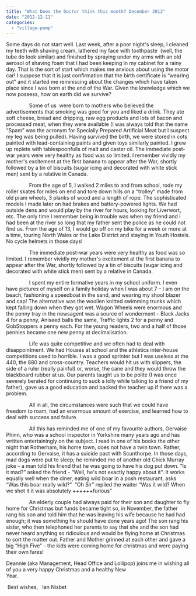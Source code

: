 ```yaml
---
title: "What Does the Doctor think this month? December 2012"
date: "2012-12-11"
categories: 
  - "village-pump"
---
```


Some days do not start well. Last week, after a poor night's sleep, I cleaned my teeth with shaving cream, lathered my face with toothpaste  (well, the tube do look similar) and finished by spraying under my arms with an old aerosol of shaving foam that I had been keeping in my cabinet for a rainy day. That is the sort of start which makes me anxious about using the motor car! I suppose that it is just confirmation that the birth certificate is “wearing out” and it started me reminiscing about the changes which have taken place since I was born at the end of the War. Given the knowledge which we now possess, how on earth did we survive?

                Some of us  were born to mothers who believed the advertisements that smoking was good for you and liked a drink. They ate soft cheese, bread and dripping, raw egg products and lots of bacon and processed meat, when they were available (I was always told that the name “Spam” was the acronym for Specially Prepared Artificial Meat but I suspect my leg was being pulled). Having survived the birth, we were stored in cots painted with lead-containing paints and given toys similarly painted. I grew up replete with tablespoonfulls of malt and caster oil. The immediate post-war years were very healthy as food was so limited. I remember vividly my mother's excitement at the first banana to appear after the War, shortly followed by a tin of biscuits (sugar icing and decorated with white stick men) sent by a relative in Canada.

                From the age of 5, I walked 2 miles to and from school, rode my roller skates for miles on end and tore down hills on a “trolley” made from old pram wheels, 3 planks of wood and a length of rope. The sophisticated models I made later on had brakes and battery-powered lights. We had outside dens and would play by the river for hours, looking for Liverwort, etc. The only time I remember being in trouble was when my friend and I had been at the river so long that my father sent the police as he could not find us. From the age of 13, I would go off on my bike for a week or more at a time, touring North Wales or the Lake District and staying in Youth Hostels. No cycle helmets in those days!

                The immediate post-war years were very healthy as food was so limited. I remember vividly my mother's excitement at the first banana to appear after the War, shortly followed by a tin of biscuits (sugar icing and decorated with white stick men) sent by a relative in Canada.

                I spent my entire formative years in my school uniform. I even have pictures of myself on a family holiday when I was about 7 – I am on the beach, fashioning a speedboat in the sand, and wearing my shool blazer and cap! The alternative was the woollen knitted swimming trunks which kept falling down when they got wet. Wagon Wheels were enormous and the penny tray in the newsagent was a source of wonderment – Black Jacks 4 for a penny, Aniseed balls the same, Traffic lights 2 for a penny and GobStoppers a penny each. For the young readers, two and a half of those pennies became one new penny at decimalisation.

                Life was quite competitive and we often had to deal with disappointment. We had Houses at school and the athletics inter-house competitions used to horrible. I was a good sprinter but I was useless at the 440, the 880 and cross-country. Teachers would hit us with slippers, the side of a ruler (really painful) or, worse, the cane and they would throw the blackboard rubber at us. Our parents taught us to be polite (I was once severely berated for continuing to suck a lolly while talking to a friend of my father), gave us a good education and backed the teacher up if there was a problem.

                All in all, the circumstances were such that we could have freedom to roam, had an enormous amount of exercise, and learned how to deal with success and failure.

                All this has reminded me of one of my favourite authors, Gervaise Phinn, who was a school inspector in Yorkshire many years ago and has written entertainingly on the subject. I read in one of his books the other night that Rotherham, his home town, does not have a twin town. Rather, according to Gervaise, it has a suicide pact with Scunthorpe. In those days, mad dogs were put to sleep; he reminded me of another old Chick Murray joke – a man told his friend that he was going to have his dog put down. “Is it mad?” asked the friend - “Well, he's not exactly happy about it”. It works equally well when the diner, eating wild boar in a posh restaurant, asks “Was this boar really wild?”  “Oh Sir” replied the waiter “Was it wild? When we shot it it was absolutely ++++++furious”

                An elderly couple had always paid for their son and daughter to fly home for Christmas but funds became tight so, in November, the father rang his son and told him that he was leaving his wife because he had had enough; it was something he should have done years ago! The son rang his sister, who then telephoned her parents to say that she and the son had never heard anything so ridiculous and would be flying home at Christmas to sort the matter out. Father and Mother grinned at each other and gave a big “High Five” - the kids were coming home for christmas and were paying their own fares!

Deannie (aka Management, Head Office and Lollipop) joins me in wishing all of you a very happy Christmas and a healthy New Year.                                                                                           

 Best wishes,   Ian Nisbet
